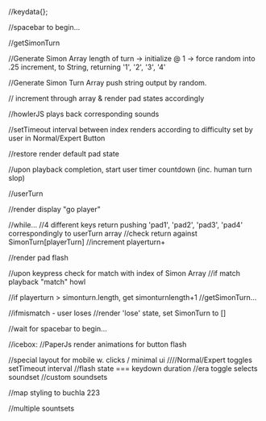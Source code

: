 //keydata{};

//spacebar to begin...

//getSimonTurn

//Generate Simon Array length of turn -> initialize @ 1 -> force random into .25 increment, to String, returning '1', '2', '3', '4'

//Generate Simon Turn Array push string output by random.

// increment through array & render pad states accordingly

//howlerJS plays back corresponding sounds

//setTimeout interval between index renders according to difficulty set by user in Normal/Expert Button

//restore render default pad state 

//upon playback completion, start user timer countdown (inc. human turn slop)


//userTurn

//render display "go player"

//while...
//4 different keys return pushing  'pad1', 'pad2', 'pad3', 'pad4' correspondingly to userTurn array
//check return against SimonTurn[playerTurn]
//increment playerturn+

//render pad flash

//upon keypress check for match with index of Simon Array
//if match playback "match" howl

//if playerturn > simonturn.length, get simonturnlength+1
//getSimonTurn...


//ifmismatch - user loses
//render 'lose' state, set SimonTurn to []

//wait for spacebar to begin...

//icebox:
//PaperJs render animations for button flash

//special layout for mobile w. clicks / minimal ui
////Normal/Expert toggles setTimeout interval
//flash state === keydown duration
//era toggle selects soundset
//custom soundsets

//map styling to buchla 223

//multiple sountsets